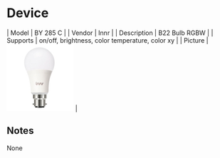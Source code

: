 
# Device

| Model | BY 285 C  |
| Vendor  | Innr  |
| Description | B22 Bulb RGBW |
| Supports | on/off, brightness, color temperature, color xy |
| Picture | ![../images/devices/BY-285-C.jpg](../images/devices/BY-285-C.jpg) |

## Notes

None
